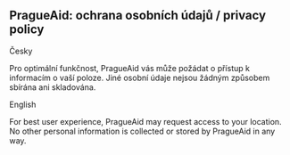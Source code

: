 ## PragueAid: ochrana osobních údajů / privacy policy

Česky

Pro optimální funkčnost, PragueAid vás může požádat o přístup k informacím o vaší poloze. Jiné osobní údaje nejsou žádným způsobem sbírána ani skladována.

English

For best user experience, PragueAid may request access to your location. No other personal information is collected or stored by PragueAid in any way.
